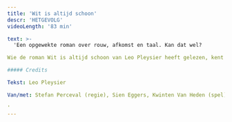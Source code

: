 ```yaml
---
title: 'Wit is altijd schoon'
descr: 'HETGEVOLG'
videoLength: '83 min'

text: >-
  'Een opgewekte roman over rouw, afkomst en taal. Kan dat wel?

Wie de roman Wit is altijd schoon van Leo Pleysier heeft gelezen, kent het antwoord. In een buitengewone heldere en lichtvoetige taal beschrijft Pleysier de complexe gevoelens van een zoon voor zijn overleden moeder, die hem heel lang bedolven heeft onder haar gepraat. Het levert een warm en liefdevol portret op van de moeder. Na het succes van U bent mijn moeder gaan Stefan Perceval en Sien Eggers opnieuw samen aan de slag met een beklijvende tekst over afscheid en ontdekken, over samen en alleen.

##### Credits

Tekst: Leo Pleysier

Van/met: Stefan Perceval (regie), Sien Eggers, Kwinten Van Heden (spel) en Jan Strobbe (scenografie)

‍'
---
```

